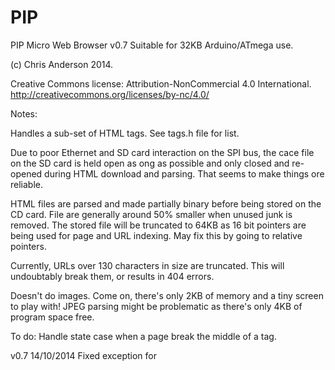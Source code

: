 PIP
===

 PIP Micro Web Browser v0.7
 Suitable for 32KB Arduino/ATmega use.
 
 (c) Chris Anderson 2014.
 
 Creative Commons license:
 Attribution-NonCommercial 4.0 International.
 http://creativecommons.org/licenses/by-nc/4.0/
 
 Notes:
 
 Handles a sub-set of HTML tags. See tags.h file for list.
 
 Due to poor Ethernet and SD card interaction on the SPI bus, the cace file
 on the SD card is held open as ong as possible and only closed and re-opened
 during HTML download and parsing. That seems to make things ore reliable.
 
 HTML files are parsed and made partially binary before being stored on the CD card.
 File are generally around 50% smaller when unused junk is removed. The stored 
 file will be truncated to 64KB as 16 bit pointers are being used for page and 
 URL indexing.
 May fix this by going to relative pointers.
 
 Currently, URLs over 130 characters in size are truncated. This will undoubtably
 break them, or results in 404 errors.
 
 Doesn't do images. Come on, there's only 2KB of memory and a tiny screen 
 to play with! JPEG parsing might be problematic as there's only 4KB of 
 program space free.
 
 
 To do:
 Handle state case when a page break the middle of a tag.
 
 v0.7 14/10/2014
 Fixed exception for <script> and <style> tags. Improved resiliance
 to buffer under-runs with slow ethernet connections.
 
 v0.6 1/10/2014
 Indexes in-HTML links, shows current link, steps through links
 activates links and handles ethernet buffer under-runs
 
 v0.5 17/9/2014
 Parser re-written as purely state-based, fixed SD card/Ethernet 
 conflicts - somwhat
 
 v0.4 3/9/2014
 Rebuilt and renamed browser as PIP, indexes pages, custom LCD
 libray re-written, optimise parser
 
 v0.3 18/4/1014
 Custom LCD driver library added, buggy
 
 v0.2 27/3/2014
 Downloads and parses basic HTML pages
 
 v0.1 13/3/2014
 Download and display concept, Muzayik
